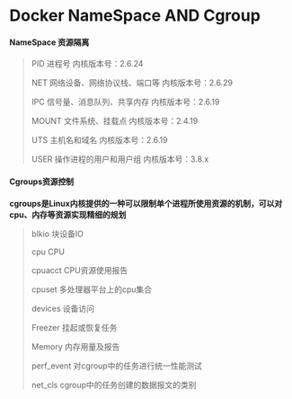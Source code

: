 # Docker NameSpace AND Cgroup

#### NameSpace 资源隔离

> PID	进程号			内核版本号：2.6.24
>
> NET	网络设备、网络协议栈、端口等			内核版本号：2.6.29
>
> IPC	信号量、消息队列、共享内存			内核版本号：2.6.19
>
> MOUNT	文件系统、挂载点			内核版本号：2.4.19
>
> UTS	主机名和域名			内核版本号：2.6.19
>
> USER	操作进程的用户和用户组			内核版本号：3.8.x



#### Cgroups资源控制

**cgroups是Linux内核提供的一种可以限制单个进程所使用资源的机制，可以对cpu、内存等资源实现精细的规划**

> blkio	块设备IO
>
> cpu	CPU
>
> cpuacct	CPU资源使用报告
>
> cpuset	多处理器平台上的cpu集合
>
> devices	设备访问
>
> Freezer	挂起或恢复任务
>
> Memory	内存用量及报告
>
> perf_event	对cgroup中的任务进行统一性能测试
>
> net_cls	cgroup中的任务创建的数据报文的类别

